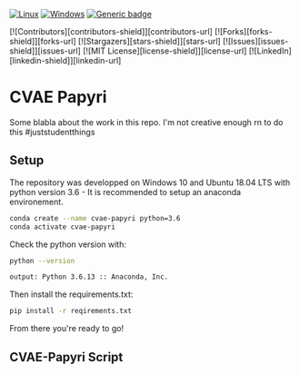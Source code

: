 [![Linux](https://svgshare.com/i/Zhy.svg)](https://svgshare.com/i/Zhy.svg)
[![Windows](https://svgshare.com/i/ZhY.svg)](https://svgshare.com/i/ZhY.svg)
[![Generic badge](https://img.shields.io/badge/python-3.6-<COLOR>.svg)](https://shields.io/)

[![Contributors][contributors-shield]][contributors-url]
[![Forks][forks-shield]][forks-url]
[![Stargazers][stars-shield]][stars-url]
[![Issues][issues-shield]][issues-url]
[![MIT License][license-shield]][license-url]
[![LinkedIn][linkedin-shield]][linkedin-url]

# CVAE Papyri
Some blabla about the work in this repo. I'm not creative enough rn to do this #juststudentthings


## Setup
The repository was developped on Windows 10 and Ubuntu 18.04 LTS with python version 3.6 - It is recommended to setup an anaconda environement.

```bash
conda create --name cvae-papyri python=3.6
conda activate cvae-papyri
```
Check the python version with:

```bash
python --version

output: Python 3.6.13 :: Anaconda, Inc.
```
Then install the requirements.txt:
```bash
pip install -r reqirements.txt
```
From there you're ready to go!

## CVAE-Papyri Script



